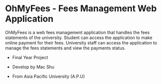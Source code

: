 # OhMyFees - Fees Management Web Application

OhMyFees is a web fees management application that handles the fees statements of the university.
Student can access the application to make online payment for their fees.
University staff can access the application to manage the fees statements and view the payments status.


* Final Year Project

* Develop by Mac Shu

* From Asia Pacific University (A.P.U)
